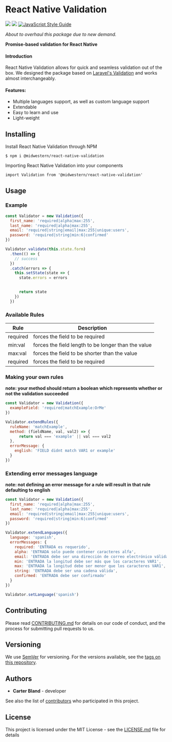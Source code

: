React Native Validation
======
![](https://img.shields.io/npm/dw/@midwestern/react-native-validation.svg?style=flat) ![](https://img.shields.io/npm/v/@midwestern/react-native-validation.svg?style=flat) [![JavaScript Style Guide](https://img.shields.io/badge/code_style-standard-brightgreen.svg)](https://standardjs.com)

 
*About to overhaul this package due to new demand.*

**Promise-based validation for React Native**

#### Introduction
React Native Validation allows for quick and seamless validation out of the box. We designed the package based on [Laravel's Validation]((https://laravel.com/docs/5.7/validation)) and works almost interchangeably.

#### Features:
- Multiple languages support, as well as custom language support
- Extendable
- Easy to learn and use
- Light-weight

## Installing

Install React Native Validation through NPM

```
$ npm i @midwestern/react-native-validation
```

Importing React Native Validation into your components

```
import Validation from '@midwestern/react-native-validation'
```

## Usage

### Example
```js
const Validator = new Validation({
  first_name: 'required|alpha|max:255',
  last_name: 'required|alpha|max:255',
  email: 'required|string|email|max:255|unique:users',
  password: 'required|string|min:6|confirmed'
})

Validator.validate(this.state.form)
  .then(() => {
    // success
  })
  .catch(errors => {
    this.setState(state => {
      state.errors = errors
      

      return state
    })
  })
```

### Available Rules
| Rule | Description |
|---|---|
| required | forces the field to be required|
| min:val | forces the field length to be longer than the value |
| max:val | forces the field to be shorter than the value|
| required | forces the field to be required| 

### Making your own rules
**note: your method should return a boolean which represents whether or not the validation succeeded**
```js
const Validator = new Validation({
  exampleField: 'required|matchExample:OrMe'
})

Validator.extendRules({
  ruleName: 'matchExample',
  method: (fieldName, val, val2) => {
      return val === 'example' || val === val2
  },
  errorMessage: {
    english: 'FIELD didnt match VAR1 or example'
  }
})
```

### Extending error messages language
**note: not defining an error message for a rule will result in that rule defaulting to english**
```js
const Validator = new Validation({
  first_name: 'required|alpha|max:255',
  last_name: 'required|alpha|max:255',
  email: 'required|string|email|max:255|unique:users',
  password: 'required|string|min:6|confirmed'
})

Validator.extendLanguages({
  language: 'spanish',
  errorMessages: {
    required: 'ENTRADA es requerido',
    alpha: 'ENTRADA solo puede contener caracteres alfa',
    email: 'ENTRADA debe ser una dirección de correo electrónico válida',
    min: 'ENTRADA la longitud debe ser más que los caracteres VAR1',
    max: 'ENTRADA la longitud debe ser menor que los caracteres VAR1',
    string: 'ENTRADA debe ser una cadena válida',
    confirmed: 'ENTRADA debe ser confirmado'
  }
})

Validator.setLanguage('spanish')
```

## Contributing

Please read [CONTRIBUTING.md](CONTRIBUTING.md) for details on our code of conduct, and the process for submitting pull requests to us.

## Versioning

We use [SemVer](http://semver.org/) for versioning. For the versions available, see the [tags on this repository](https://github.com/your/project/tags). 

## Authors

* **Carter Bland** - developer

See also the list of [contributors](https://github.com/your/project/contributors) who participated in this project.

## License

This project is licensed under the MIT License - see the [LICENSE.md](LICENSE.md) file for details
